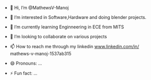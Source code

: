 - 👋 Hi, I’m @MathewsV-Manoj
- 👀 I’m interested in Software,Hardware and doing blender projects.
- 🌱 I’m currently learning  Enginneering in ECE from MITS
- 💞️ I’m looking to collaborate on various projects
- 📫 How to reach me through my linkedin www.linkedin.com/in/
mathews-v-manoj-1537ab315

- 😄 Pronouns: ...
- ⚡ Fun fact: ...

<!---
MathewsV-Manoj is a ✨ special ✨ repository because its `README.md` (this file) appears on your GitHub profile.
You can click the Preview link to take a look at your changes.
--->
